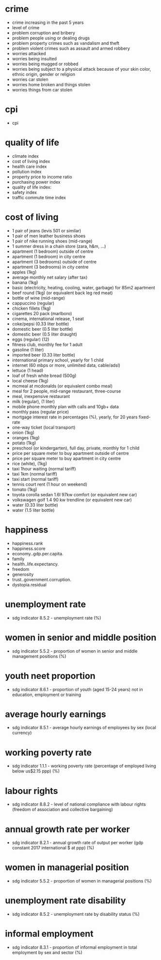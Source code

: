 # crime
- crime increasing in the past 5 years
- level of crime
- problem corruption and bribery
- problem people using or dealing drugs
- problem property crimes such as vandalism and theft
- problem violent crimes such as assault and armed robbery
- worries attacked
- worries being insulted
- worries being mugged or robbed
- worries being subject to a physical attack because of your skin color, ethnic origin, gender or religion
- worries car stolen
- worries home broken and things stolen
- worries things from car stolen

# cpi
- cpi

# quality of life
- climate index
- cost of living index
- health care index
- pollution index
- property price to income ratio
- purchasing power index
- quality of life index:
- safety index
- traffic commute time index

# cost of living
- 1 pair of jeans (levis 501 or similar)
- 1 pair of men leather business shoes
- 1 pair of nike running shoes (mid-range)
- 1 summer dress in a chain store (zara, h&m, ...)
- apartment (1 bedroom) outside of centre
- apartment (1 bedroom) in city centre
- apartment (3 bedrooms) outside of centre
- apartment (3 bedrooms) in city centre
- apples (1kg)
- average monthly net salary (after tax)
- banana (1kg)
- basic (electricity, heating, cooling, water, garbage) for 85m2 apartment
- beef round (1kg) (or equivalent back leg red meat)
- bottle of wine (mid-range)
- cappuccino (regular)
- chicken fillets (1kg)
- cigarettes 20 pack (marlboro)
- cinema, international release, 1 seat
- coke/pepsi (0.33 liter bottle)
- domestic beer (0.5 liter bottle)
- domestic beer (0.5 liter draught)
- eggs (regular) (12)
- fitness club, monthly fee for 1 adult
- gasoline (1 liter)
- imported beer (0.33 liter bottle)
- international primary school, yearly for 1 child
- internet (60 mbps or more, unlimited data, cable/adsl)
- lettuce (1 head)
- loaf of fresh white bread (500g)
- local cheese (1kg)
- mcmeal at mcdonalds (or equivalent combo meal)
- meal for 2 people, mid-range restaurant, three-course
- meal, inexpensive restaurant
- milk (regular), (1 liter)
- mobile phone monthly plan with calls and 10gb+ data
- monthly pass (regular price)
- mortgage interest rate in percentages (%), yearly, for 20 years fixed-rate
- one-way ticket (local transport)
- onion (1kg)
- oranges (1kg)
- potato (1kg)
- preschool (or kindergarten), full day, private, monthly for 1 child
- price per square meter to buy apartment outside of centre
- price per square meter to buy apartment in city centre
- rice (white), (1kg)
- taxi 1hour waiting (normal tariff)
- taxi 1km (normal tariff)
- taxi start (normal tariff)
- tennis court rent (1 hour on weekend)
- tomato (1kg)
- toyota corolla sedan 1.6l 97kw comfort (or equivalent new car)
- volkswagen golf 1.4 90 kw trendline (or equivalent new car)
- water (0.33 liter bottle)
- water (1.5 liter bottle)

# happiness
- happiness.rank
- happiness.score
- economy..gdp.per.capita.
- family
- health..life.expectancy.
- freedom
- generosity
- trust..government.corruption.
- dystopia.residual

# unemployment rate
- sdg indicator 8.5.2 - unemployment rate (%)

# women in senior and middle position
- sdg indicator 5.5.2 - proportion of women in senior and middle management positions (%)

# youth neet proportion
- sdg indicator 8.6.1 - proportion of youth (aged 15-24 years) not in education, employment or training

# average hourly earnings
- sdg indicator 8.5.1 - average hourly earnings of employees by sex (local currency)

# working poverty rate
- sdg indicator 1.1.1 - working poverty rate (percentage of employed living below us$2.15 ppp) (%)

# labour rights
- sdg indicator 8.8.2 - level of national compliance with labour rights (freedom of association and collective bargaining)

# annual growth rate per worker
- sdg indicator 8.2.1 - annual growth rate of output per worker (gdp constant 2017 international $ at ppp) (%)

# women in managerial position
- sdg indicator 5.5.2 - proportion of women in managerial positions (%)

# unemployment rate disability
- sdg indicator 8.5.2 - unemployment rate by disability status (%)

# informal employment
- sdg indicator 8.3.1 - proportion of informal employment in total employment by sex and sector (%)

